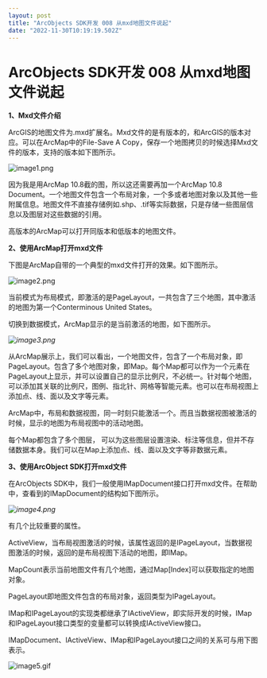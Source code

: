 ```yaml
---
layout: post
title: "ArcObjects SDK开发 008 从mxd地图文件说起"
date: "2022-11-30T10:19:19.502Z"
---
```

ArcObjects SDK开发 008 从mxd地图文件说起
===============================

**1、Mxd文件介绍**

ArcGIS的地图文件为.mxd扩展名。Mxd文件的是有版本的，和ArcGIS的版本对应。可以在ArcMap中的File-Save A Copy，保存一个地图拷贝的时候选择Mxd文件的版本，支持的版本如下图所示。

![image1.png](https://img2023.cnblogs.com/blog/146887/202211/146887-20221130133546000-533685139.png)

因为我是用ArcMap 10.8截的图，所以这还需要再加一个ArcMap 10.8 Document。一个地图文件包含一个布局对象，一个多或者地图对象以及其他一些附属信息。地图文件不直接存储例如.shp、.tif等实际数据，只是存储一些图层信息以及图层对这些数据的引用。

高版本的ArcMap可以打开同版本和低版本的地图文件。

**2、使用ArcMap打开mxd文件**

下图是ArcMap自带的一个典型的mxd文件打开的效果。如下图所示。

![image2.png](https://img2023.cnblogs.com/blog/146887/202211/146887-20221130133546367-2095731502.png)

当前模式为布局模式，即激活的是PageLayout，一共包含了三个地图，其中激活的地图为第一个Conterminous United States。

切换到数据模式，ArcMap显示的是当前激活的地图，如下图所示。

_![image3.png](https://img2023.cnblogs.com/blog/146887/202211/146887-20221130133546442-252217507.png)_

从ArcMap展示上，我们可以看出，一个地图文件，包含了一个布局对象，即PageLayout。包含了多个地图对象，即Map。每个Map都可以作为一个元素在PageLayout上显示，并可以设置自己的显示比例尺，不必统一。针对每个地图，可以添加其关联的比例尺，图例、指北针、网格等智能元素。也可以在布局视图上添加点、线、面以及文字等元素。

ArcMap中，布局和数据视图，同一时刻只能激活一个。而且当数据视图被激活的时候，显示的地图为布局视图中的活动地图。

每个Map都包含了多个图层， 可以为这些图层设置渲染、标注等信息，但并不存储数据本身。我们可以在Map上添加点、线、面以及文字等非数据元素。

**3、使用ArcObject SDK打开mxd文件**

在ArcObjects SDK中，我们一般使用IMapDocument接口打开mxd文件。在帮助中，查看到的IMapDocument的结构如下图所示。

_![image4.png](https://img2023.cnblogs.com/blog/146887/202211/146887-20221130133546020-1218246541.png)_

有几个比较重要的属性。

ActiveView，当布局视图激活的时候，该属性返回的是IPageLayout，当数据视图激活的时候，返回的是布局视图下活动的地图，即IMap。

MapCount表示当前地图文件有几个地图，通过Map\[Index\]可以获取指定的地图对象。

PageLayout即地图文件包含的布局对象，返回类型为IPageLayout。

IMap和IPageLayout的实现类都继承了IActiveView，即实际开发的时候，IMap和IPageLayout接口类型的变量都可以转换成IActiveView接口。

IMapDocument、IActiveView、IMap和IPageLayout接口之间的关系可与用下图表示。

![image5.gif](https://img2023.cnblogs.com/blog/146887/202211/146887-20221130133545984-1692420356.gif)